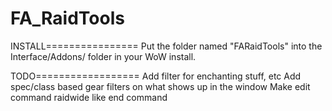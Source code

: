 FA_RaidTools
============

INSTALL================
Put the folder named "FARaidTools" into the Interface/Addons/ folder in your WoW install.

TODO==================
Add filter for enchanting stuff, etc
Add spec/class based gear filters on what shows up in the window
Make edit command raidwide like end command